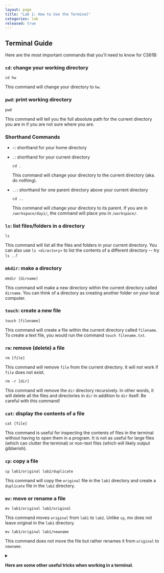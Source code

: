 ```yaml
---
layout: page
title: "Lab 1: How to Use the Terminal"
categories: lab
released: true
---
```


## Terminal Guide

Here are the most important commands that you'll need to know for CS61B:

### `cd`: change your working directory

  ```shell 
  cd hw 
  ```                                                                                                       

This command will change your directory to `hw`.

### `pwd`: print working directory

  ```shell                                                                                                  
  pwd 
  ```                                                                                                       

  This command will tell you the full absolute path for the current 
  directory you are in if you are not sure where you are.

### Shorthand Commands

- `~`: shorthand for your home directory

- `.`: shorthand for your current directory

  ```shell                                                                                                  
  cd .       
  ```                                                                                                       

  This command will change your directory to the current directory (aka. do nothing).

- `..`: shorthand for one parent directory above your current directory

  ```shell                                                                                                  
  cd ..
  ```                                                                                                       

  This command will change your directory to its parent. If you are in `/workspace/day1/`, the 
  command will place you in `/workspace/`.

### `ls`: list files/folders in a directory

  ```shell                                                                                                  
  ls
  ```                                                                                                       

  This command will list all the files and folders in your current directory. 
  You can also use `ls <directory>` to list the contents of a different 
  directory -- try `ls ..`!

### `mkdir`: make a directory

  ```shell                                                                                                  
  mkdir [dirname]
  ```                                                                                                       

  This command will make a new directory within the current directory called `dirname`. You can think of a directory
  as creating another folder on your local computer. 

### `touch`: create a new file

  ```shell                                                                                                  
  touch [filename]
  ```                                                                                                       

  This command will create a file within the current directory called `filename`. To create a text file, you would 
  run the command `touch filename.txt`. 

### `rm`: remove (delete) a file

  ```shell                                                                                                  
  rm [file]
  ```                                                                                                       

  This command will remove `file` from the current directory. It will not work 
  if `file` does not exist.

  ```shell                                                                                                  
  rm -r [dir]
  ```                                                                                                       

  This command will remove the `dir` directory recursively. In other words, it will 
  delete all the files and directories in `dir` in addition to `dir` itself. Be 
  careful with this command!

### `cat`: display the contents of a file

  ```shell                                                                                                  
  cat [file]
  ```                                                                                                       

  This command is useful for inspecting the contents of files in the terminal without 
  having to open them in a program. It is not as useful for large files 
  (which can clutter the terminal) or non-text files (which will likely 
  output gibberish).

### `cp`: copy a file

  ```shell                                                                                                  
  cp lab1/original lab2/duplicate
  ```                                                                                                       

  This command will copy the `original` file in the `lab1` directory and 
  create a `duplicate` file in the `lab2` directory.

### `mv`: move or rename a file

  ```shell                                                                                                  
  mv lab1/original lab2/original
  ```                                                                                                       

  This command moves `original` from `lab1` to `lab2`. Unlike `cp`, mv does not 
  leave original in the `lab1` directory.

  ```shell                                                                                                  
  mv lab1/original lab1/newname
  ```                                                                                                       

  This command does not move the file but rather renames it from `original` to `newname`.

<details markdown="block">                                                                                  
<summary markdown="block">                                                                                  

**Here are some other useful tricks when working in a terminal.**

</summary>                                                                                                  

- Your shell can complete file names and directory names for you with _tab completion_. When you have 
  an incomplete name (for something that already exists), try pressing the `tab` key for autocomplete 
  or a list of possible names.
- You can copy-paste into the terminal. This is straightforward on Mac, but on Windows, right-click 
  to copy and paste highlighted text.
- If you want to run the same command used recently, press the `up` arrow key on your keyboard              
  until you see the correct instruction. If you go too far, use the `down` key to go back.                  
  This saves typing time if you are doing repetitive instructions.
- You can have multiple terminals open at a time - this might help speed up your workflow if you're 
  running separate tasks that require the terminal.

</details>                                                                                                  